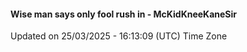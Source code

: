 #### Wise man says only fool rush in - McKidKneeKaneSir
Updated on 25/03/2025 - 16:13:09 (UTC) Time Zone
